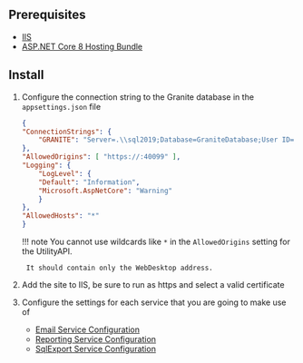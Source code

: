 
## Prerequisites

- [IIS](../iis/getting-started.md)
- [ASP.NET Core 8 Hosting Bundle](https://dotnet.microsoft.com/en-us/download/dotnet/8.0)

## Install

1. Configure the connection string to the Granite database in the `appsettings.json` file

	```json
	{
	"ConnectionStrings": {
		"GRANITE": "Server=.\\sql2019;Database=GraniteDatabase;User ID=Granite;Password=******;Persist Security Info=False;"
	},
	"AllowedOrigins": [ "https://:40099" ],
	"Logging": {
		"LogLevel": {
		"Default": "Information",
		"Microsoft.AspNetCore": "Warning"
		}
	},
	"AllowedHosts": "*"
	}
	```
	
	!!! note 
		You cannot use wildcards like `*` in the `AllowedOrigins` setting for the UtilityAPI.
		
		It should contain only the WebDesktop address.
		

2. Add the site to IIS, be sure to run as https and select a valid certificate
3. Configure the settings for each service that you are going to make use of
	- [Email Service Configuration](email-service.md#configuration)
	- [Reporting Service Configuration](reporting-service.md#configuration)
	- [SqlExport Service Configuration](sql-export-service.md#configuration)